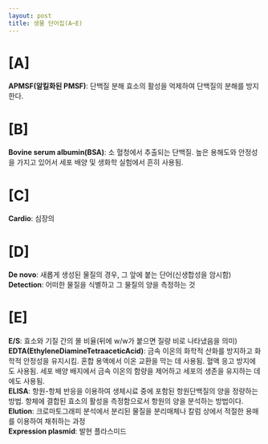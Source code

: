 ```yaml
---
layout: post
title: 생물 단어집(A~E)
---
```

# [A]  
**APMSF(알킬화된 PMSF)**: 단백질 분해 효소의 활성을 억제하여 단백질의 분해를 방지한다.  
  
# [B]  
**Bovine serum albumin(BSA)**: 소 혈청에서 추출되는 단백질. 높은 용해도와 안정성을 가지고 있어서 세포 배양 및 생화학 실험에서 흔히 사용됨.  
  
# [C]  
**Cardio**: 심장의   
  
# [D]  
**De novo**: 새롭게 생성된 물질의 경우, 그 앞에 붙는 단어(신생합성을 암시함)  
**Detection**: 어떠한 물질을 식별하고 그 물질의 양을 측정하는 것  
  
# [E]  
**E/S**: 효소와 기질 간의 몰 비율(뒤에 w/w가 붙으면 질량 비로 나타냈음을 의미)  
**EDTA(EthyleneDiamineTetraaceticAcid)**: 금속 이온의 화학적 산화를 방지하고 화학적 안정성을 유지시킴. 혼합 용액에서 이온 교환을 막는 데 사용됨. 혈액 응고 방지에도 사용됨. 세포 배양 배지에서 금속 이온의 함량을 제어하고 세포의 생존을 유지하는 데에도 사용됨.   
**ELISA**: 항원-항체 반응을 이용하여 생체시료 중에 포함된 항원단백질의 양을 정량하는 방법. 항체에 결합된 효소의 활성을 측정함으로서 항원의 양을 분석하는 방법이다.
**Elution**: 크로마토그래피 분석에서 분리된 물질을 분리매체나 칼럼 상에서 적절한 용매를 이용하여 채취하는 과정  
**Expression plasmid**: 발현 플라스미드  
  
